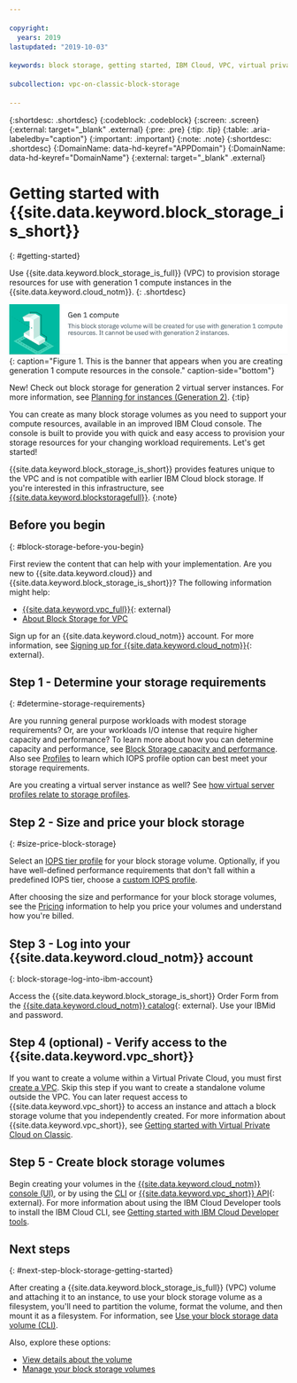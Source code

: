 ```yaml
---

copyright:
  years: 2019
lastupdated: "2019-10-03"

keywords: block storage, getting started, IBM Cloud, VPC, virtual private cloud, IBM CLoud, volume, data storage, classic, virtual server

subcollection: vpc-on-classic-block-storage

---
```

{:shortdesc: .shortdesc}
{:codeblock: .codeblock}
{:screen: .screen}
{:external: target="_blank" .external}
{:pre: .pre}
{:tip: .tip}
{:table: .aria-labeledby="caption"}
{:important: .important}
{:note: .note}
{:shortdesc: .shortdesc}
{:DomainName: data-hd-keyref="APPDomain"}
{:DomainName: data-hd-keyref="DomainName"}
{:external: target="_blank" .external}

# Getting started with {{site.data.keyword.block_storage_is_short}}
{: #getting-started}

Use {{site.data.keyword.block_storage_is_full}} (VPC) to provision storage resources for use with generation 1 compute instances in the {{site.data.keyword.cloud_notm}}.
{: .shortdesc}

![Generation 1 compute banner](images/storagegen1.png "Image of the generation 1 compute banner"){: caption="Figure 1. This is the banner that appears when you are creating generation 1 compute resources in the console." caption-side="bottom"}

New! Check out block storage for generation 2 virtual server instances. For more information, see  [Planning for instances (Generation 2)](/docs/vpc?topic=vpc-vsi_best_practices).
{:tip}

You can create as many block storage volumes as you need to support your compute resources, available in an improved IBM Cloud console. The console is built to provide you with quick and easy access to provision your storage resources for your changing workload requirements. Let's get started!

{{site.data.keyword.block_storage_is_short}} provides features unique to the VPC and is not compatible with earlier IBM Cloud block storage. If you're interested in this infrastructure, see [{{site.data.keyword.blockstoragefull}}](/docs/infrastructure/BlockStorage?topic=BlockStorage-About).
{:note}

## Before you begin
{: #block-storage-before-you-begin}

First review the content that can help with your implementation. Are you new to {{site.data.keyword.cloud}} and {{site.data.keyword.block_storage_is_short}}? The following information might help:

* [{{site.data.keyword.vpc_full}}](https://www.ibm.com/cloud/vpc){: external}
* [About Block Storage for VPC](/docs/vpc-on-classic-block-storage?topic=vpc-on-classic-block-storage-block-storage-about)

Sign up for an {{site.data.keyword.cloud_notm}} account. For more information, see [Signing up for {{site.data.keyword.cloud_notm}}](https://cloud.ibm.com/docs/account?topic=account-signup#signup){: external}.

## Step 1 - Determine your storage requirements
{: #determine-storage-requirements}

Are you running general purpose workloads with modest storage requirements? Or, are your workloads I/O intense that require higher capacity and performance? To learn more about how you can determine capacity and performance, see [Block Storage capacity and performance](/docs/vpc-on-classic-block-storage?topic=vpc-on-classic-block-storage-capacity-performance). Also see [Profiles](/docs/vpc-on-classic-block-storage?topic=vpc-on-classic-block-storage-block-storage-profiles) to learn which IOPS profile option can best meet your storage requirements. 

Are you creating a virtual server instance as well? See [how virtual server profiles relate to storage profiles](/docs/vpc-on-classic-block-storage?topic=vpc-on-classic-block-storage-block-storage-profiles#vsi-profiles-relate-to-storage).

## Step 2 - Size and price your block storage
{: #size-price-block-storage}

Select an [IOPS tier profile](/docs/vpc-on-classic-block-storage?topic=vpc-on-classic-block-storage-block-storage-profiles#tiers) for your block storage volume.  Optionally, if you have well-defined performance requirements that don't fall within a predefined IOPS tier, choose a [custom IOPS profile](/docs/vpc-on-classic-block-storage?topic=vpc-on-classic-block-storage-block-storage-profiles#custom).

After choosing the size and performance for your block storage volumes, see the [Pricing](/docs/vpc-on-classic?topic=vpc-on-classic-pricing-for-vpc#pricing-for-block-storage-for-vpc) information to help you price your volumes and understand how you're billed.

## Step 3 - Log into your {{site.data.keyword.cloud_notm}} account
{: block-storage-log-into-ibm-account}

Access the {{site.data.keyword.block_storage_is_short}} Order Form from the [{{site.data.keyword.cloud_notm}} catalog](https://{DomainName}/catalog){: external}. Use your IBMid and password.

## Step 4 (optional) -  Verify access to the {{site.data.keyword.vpc_short}}

If you want to create a volume within a Virtual Private Cloud, you must first [create a VPC](/docs/vpc-on-classic?topic=vpc-on-classic-creating-a-vpc-using-the-ibm-cloud-console). Skip this step if you want to create a standalone volume outside the VPC. You can later request access to {{site.data.keyword.vpc_short}} to access an instance and attach a block storage volume that you independently created. For more information about {{site.data.keyword.vpc_short}}, see [Getting started with Virtual Private Cloud on Classic](/docs/vpc-on-classic?topic=vpc-on-classic-getting-started).

## Step 5 - Create block storage volumes

Begin creating your volumes in the [{{site.data.keyword.cloud_notm}} console (UI)](/docs/vpc-on-classic-block-storage?topic=vpc-on-classic-block-storage-creating-block-storage), or by using the [CLI](/docs/vpc-on-classic-block-storage?topic=vpc-on-classic-block-storage-creating-block-storage-cli) or [{{site.data.keyword.vpc_short}} API](https://{DomainName}/apidocs/vpc-on-classic#create-a-volume){: external}. For more information about using the IBM Cloud Developer tools to install the IBM Cloud CLI, see [Getting started with IBM Cloud Developer tools](/docs/cli?topic=cloud-cli-getting-started).

## Next steps
{: #next-step-block-storage-getting-started}

After creating a {{site.data.keyword.block_storage_is_full}} (VPC) volume and attaching it to an instance, to use your block storage volume as a filesystem, you'll need to partition the volume, format the volume, and then mount it as a filesystem.  For information, see [Use your block storage data volume (CLI)](/docs/vpc-on-classic-block-storage?topic=vpc-on-classic-block-storage-start-using-your-block-storage-data-volume).

Also, explore these options:

* [View details about the volume](/docs/vpc-on-classic-block-storage?topic=vpc-on-classic-block-storage-viewing-block-storage)
* [Manage your block storage volumes](/docs/vpc-on-classic-block-storage?topic=vpc-on-classic-block-storage-managing-block-storage#managing-block-storage)
